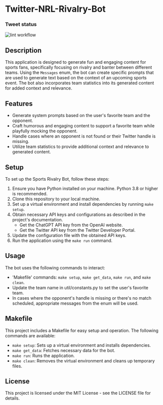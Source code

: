# Twitter-NRL-Rivalry-Bot

### Tweet status
![lint workflow](https://github.com/JMShadbury/Twitter-NRL-Rivalry-Bot/actions/workflows/tweet.yml/badge.svg)

## Description
This application is designed to generate fun and engaging content for sports fans, specifically focusing on rivalry and banter between different teams. Using the `Messages` enum, the bot can create specific prompts that are used to generate text based on the context of an upcoming sports event. The bot also incorporates team statistics into its generated content for added context and relevance.

## Features
- Generate system prompts based on the user's favorite team and the opponent.
- Craft humorous and engaging content to support a favorite team while playfully mocking the opponent.
- Handle cases where an opponent is not found or their Twitter handle is missing.
- Utilize team statistics to provide additional context and relevance to generated content.

## Setup
To set up the Sports Rivalry Bot, follow these steps:
1. Ensure you have Python installed on your machine. Python 3.8 or higher is recommended.
2. Clone this repository to your local machine.
3. Set up a virtual environment and install dependencies by running `make setup`.
4. Obtain necessary API keys and configurations as described in the project's documentation.
    - Get the ChatGPT API key from the OpenAI website.
    - Get the Twitter API key from the Twitter Developer Portal.
5. Update the configuration file with the obtained API keys.
6. Run the application using the `make run` command.

## Usage
The bot uses the following commands to interact:
- 'Makefile' commands: `make setup`, `make get_data`, `make run`, and `make clean`.
- Update the team name in util/constants.py to set the user's favorite team.
- In cases where the opponent's handle is missing or there's no match scheduled, appropriate messages from the enum will be used.

## Makefile
This project includes a Makefile for easy setup and operation. The following commands are available:
- `make setup`: Sets up a virtual environment and installs dependencies.
- `make get_data`: Fetches necessary data for the bot.
- `make run`: Runs the application.
- `make clean`: Removes the virtual environment and cleans up temporary files.

## License
This project is licensed under the MIT License - see the LICENSE file for details.
